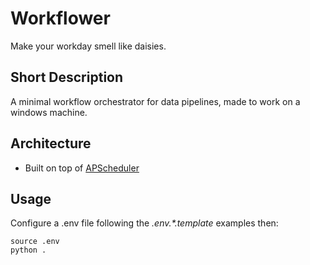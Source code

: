 # Workflower

Make your workday smell like daisies.

## Short Description

A minimal workflow orchestrator for data pipelines, made to work on a windows machine.

## Architecture

- Built on top of [APScheduler](https://github.com/agronholm/apscheduler)

## Usage

Configure a .env file following the _.env.\*.template_ examples then:

```
source .env
python .
```

